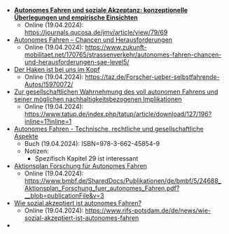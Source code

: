 - [**Autonomes Fahren und soziale Akzeptanz: konzeptionelle Überlegungen und empirische Einsichten**](80-Artikeltext-110-1-10-20220309.pdf) 
	- Online (19.04.2024): https://journals.qucosa.de/jmv/article/view/79/69
- [Autonomes Fahren – Chancen und Herausforderungen](Autonomes%20Fahren%20-%20Chancen%20und%20Herausforderungen%20Zukunft%20Mobilität.pdf)
	- Online (19.04.2024): https://www.zukunft-mobilitaet.net/170765/strassenverkehr/autonomes-fahren-chancen-und-herausforderungen-sae-level5/
- [Der Haken ist bei uns im Kopf](Forscher%20über%20selbstfahrende%20Autos%20„Der%20Haken%20ist%20bei%20uns%20im%20Kopf“%20-%20taz.de.pdf)
	- Online (19.04.2024): https://taz.de/Forscher-ueber-selbstfahrende-Autos/!5970072/
- [Zur gesellschaftlichen Wahrnehmung des voll autonomen Fahrens und seiner möglichen nachhaltigkeitsbezogenen Implikationen](Zur%20gesellschaftlichen%20Wahrnehmung%20des%20voll%20autonomen%20Fahrens%20und%20seiner%20möglichen%20nachhaltigkeitsbezogenen%20Implikationen.pdf)
	- Online (19.04.2024): https://www.tatup.de/index.php/tatup/article/download/127/196?inline=1?inline=1
- [Autonomes Fahren - Technische, rechtliche und gesellschaftliche Aspekte](978-3-662-45854-9.pdf)
	- Buch (19.04.2024): ISBN=978-3-662-45854-9
	- Notizen:
		- Spezifisch Kapitel 29 ist interessant
- [Aktionsplan Forschung für Autonomes Fahren](24688_Aktionsplan_Forschung_fuer_autonomes_Fahren.pdf)
	- Online (19.04.2024): https://www.bmbf.de/SharedDocs/Publikationen/de/bmbf/5/24688_Aktionsplan_Forschung_fuer_autonomes_Fahren.pdf?__blob=publicationFile&v=3
- [Wie sozial akzeptiert ist autonomes Fahren?](Wie%20sozial%20akzeptiert%20ist%20autonomes%20Fahren%20Forschungsinstitut%20für%20Nachhaltigkeit.pdf)
	- Online (19.04.2024): https://www.rifs-potsdam.de/de/news/wie-sozial-akzeptiert-ist-autonomes-fahren
- 